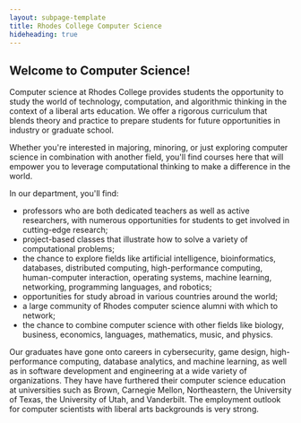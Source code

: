 ```yaml
---
layout: subpage-template
title: Rhodes College Computer Science
hideheading: true
---
```

## Welcome to Computer Science!

Computer science at Rhodes College provides students the opportunity to study the world of technology, computation, and algorithmic thinking in the context of a liberal arts education.  We offer a rigorous curriculum that blends theory and practice to prepare students for future opportunities in industry or graduate school.  

Whether you're interested in majoring, minoring, or just exploring computer science in combination with another field, you'll find courses here that will empower you to leverage computational thinking to make a difference in the world. 

In our department, you'll find:

- professors who are both dedicated teachers as well as active researchers, with numerous opportunities for students to get involved in cutting-edge research;
- project-based classes that illustrate how to solve a variety of computational problems;
- the chance to explore fields like artificial intelligence, bioinformatics, databases, distributed computing, high-performance computing, human-computer interaction, operating systems, machine learning, networking, programming languages, and robotics;
- opportunities for study abroad in various countries around the world;
- a large community of Rhodes computer science alumni with which to network;
- the chance to combine computer science with other fields like biology, business, economics, languages, mathematics, music, and physics.

Our graduates have gone onto careers in cybersecurity, game design, high-performance computing, database analytics, and machine learning, as well as in software development and engineering at a wide variety of organizations.  They have have furthered their computer science education at universities such as Brown, Carnegie Mellon, Northeastern, the University of Texas, the University of Utah, and Vanderbilt.  The employment outlook for computer scientists with liberal arts backgrounds is very strong.

